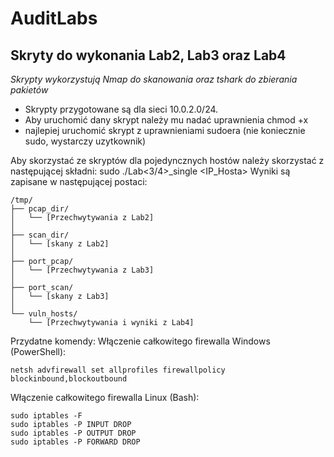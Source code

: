 # AuditLabs
## Skryty do wykonania Lab2, Lab3 oraz Lab4
*Skrypty wykorzystują Nmap do skanowania oraz tshark do zbierania pakietów*

- Skrypty przygotowane są dla sieci 10.0.2.0/24.
- Aby uruchomić dany skrypt należy mu nadać uprawnienia chmod +x
- najlepiej uruchomić skrypt z uprawnieniami sudoera (nie koniecznie sudo, wystarczy uzytkownik)

Aby skorzystać ze skryptów dla pojedyncznych hostów należy skorzystać z następującej składni:
sudo ./Lab<3/4>_single <IP_Hosta>
Wyniki są zapisane w następującej postaci:
```
/tmp/
├── pcap_dir/                 
│   └── [Przechwytywania z Lab2]
│
├── scan_dir/                  
│   └── [skany z Lab2]
│
├── port_pcap/                 
│   └── [Przechwytywania z Lab3]
│
├── port_scan/                 
│   └── [skany z Lab3]
│
└── vuln_hosts/                
    └── [Przechwytywania i wyniki z Lab4]
```
Przydatne komendy:
Włączenie całkowitego firewalla Windows (PowerShell):

```netsh advfirewall set allprofiles firewallpolicy blockinbound,blockoutbound```

Włączenie całkowitego firewalla Linux (Bash):
```
sudo iptables -F
sudo iptables -P INPUT DROP
sudo iptables -P OUTPUT DROP
sudo iptables -P FORWARD DROP
```
